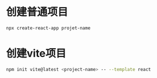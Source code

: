 # 创建普通项目

```bash
npx create-react-app projet-name
```

# 创建vite项目

```bash
npm init vite@latest <project-name> -- --template react
```


